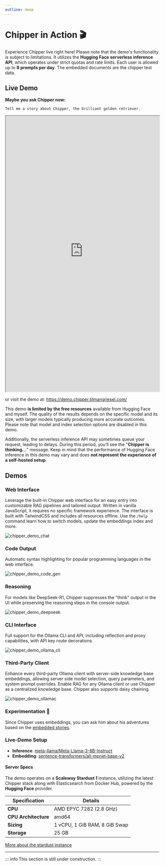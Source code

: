 ```yaml
---
outline: deep
---
```


# Chipper in Action 🎬

Experience Chipper live right here! Please note that the demo's functionality is subject to limitations. It utilizes the **Hugging Face serverless inference API**, which operates under strict quotas and rate limits. Each user is allowed up to **8 prompts per day**. The embedded documents are the chipper test data.

## Live Demo

**Maybe you ask Chipper now:**

```plain
Tell me a story about Chipper, the brilliant golden retriever.
```

<div class="demo">
 <iframe
   title="Chipper AI Demo"
   width="100%"
   height="900"
   src="https://demo.chipper.tilmangriesel.com/">
 </iframe>
</div>

or visit the demo at: https://demo.chipper.tilmangriesel.com/

This demo **is limited by the free resources** available from Hugging Face and myself. The quality of the results depends on the specific model and its size, with larger models typically producing more accurate outcomes. Please note that model and index selection options are disabled in this demo.

Additionally, the serverless inference API may sometimes queue your request, leading to delays. During this period, you’ll see the "**Chipper is thinking...**" message. Keep in mind that the performance of Hugging Face inference in this demo may vary and does **not represent the experience of a self-hosted setup**.

## Demos

### Web Interface

Leverage the built-in Chipper web interface for an easy entry into customizable RAG pipelines and tailored output. Written in vanilla JavaScript, it requires no specific framework experience. The interface is built with TailwindCSS and includes all resources offline. Use the `/help` command learn how to switch models, update the embeddings index and more.

![chipper_demo_chat](/assets/demos/demo_rag_chat.gif)

### Code Output

Automatic syntax highlighting for popular programming languages in the web interface.

![chipper_demo_code_gen](/assets/demos/demo_rag_chat_code.gif)

### Reasoning

For models like DeepSeek-R1, Chipper suppresses the "think" output in the UI while preserving the reasoning steps in the console output.

![chipper_demo_deepseek](/assets/demos/demo_rag_chat_ds.gif)

### CLI Interface

Full support for the Ollama CLI and API, including reflection and proxy capabilities, with API key route decorations.

![chipper_demo_ollama_cli](/assets/demos/demo_rag_chat_cli.gif)

### Third-Party Client

Enhance every third-party Ollama client with server-side knowledge base embeddings, allowing server side model selection, query parameters, and system prompt overrides. Enable RAG for any Ollama client or use Chipper as a centralized knowledge base. Chipper also supports daisy chaining.

![chipper_demo_ollamac](/assets/demos/demo_rag_chat_ollamac.gif)

### Experimentation 🧪

Since Chipper uses embeddings, you can ask him about his adventures based on the [embedded stories](https://github.com/TilmanGriesel/chipper/tree/main/tools/embed/testdata/md/internal).

### Live-Demo Setup

- **Inference**: [meta-llama/Meta-Llama-3-8B-Instruct](https://huggingface.co/meta-llama/Meta-Llama-3-8B-Instruct)
- **Embedding**: [sentence-transformers/all-mpnet-base-v2](https://huggingface.co/sentence-transformers/all-mpnet-base-v2)

#### Server Specs

The demo operates on a **Scaleway Stardust 1** instance, utilizing the latest Chipper stack along with Elasticsearch from Docker Hub, powered by the **Hugging Face** provider.

| **Specification**    | **Details**                   |
| -------------------- | ----------------------------- |
| **CPU**              | AMD EPYC 7282 (2.8 GHz)       |
| **CPU Architecture** | amd64                         |
| **Sizing**           | 1 vCPU, 1 GiB RAM, 8 GiB Swap |
| **Storage**          | 25 GB                         |

[More about the stardust instance](https://www.scaleway.com/en/docs/compute/instances/reference-content/instances-datasheet/#stardust1-instances)

---

::: info
This section is still under construction.
:::
